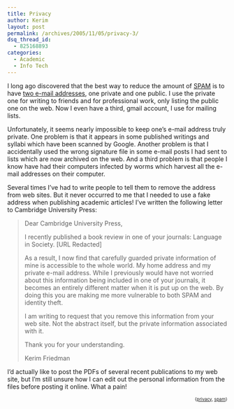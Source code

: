 ```yaml
---
title: Privacy
author: Kerim
layout: post
permalink: /archives/2005/11/05/privacy-3/
dsq_thread_id:
  - 825168893
categories:
  - Academic
  - Info Tech
---
```

I long ago discovered that the best way to reduce the amount of <a href="http://test.oxus.net/archives/2004/08/18/rhodolite-demonstrable-codfish/" onclick="_gaq.push(['_trackEvent', 'outbound-article', 'http://test.oxus.net/archives/2004/08/18/rhodolite-demonstrable-codfish/', 'SPAM']);" >SPAM</a> is to have <a href="http://test.oxus.net/archives/2005/02/16/email-tips/" onclick="_gaq.push(['_trackEvent', 'outbound-article', 'http://test.oxus.net/archives/2005/02/16/email-tips/', 'two e-mail addresses']);" >two e-mail addresses</a>, one private and one public. I use the private one for writing to friends and for professional work, only listing the public one on the web. Now I even have a third, gmail account, I use for mailing lists.

Unfortunately, it seems nearly impossible to keep one&#8217;s e-mail address truly private. One problem is that it appears in some published writings and syllabi which have been scanned by Google. Another problem is that I accidentally used the wrong signature file in some e-mail posts I had sent to lists which are now archived on the web. And a third problem is that people I know have had their computers infected by worms which harvest all the e-mail addresses on their computer.

Several times I&#8217;ve had to write people to tell them to remove the address from web sites. But it never occurred to me that I needed to use a fake address when publishing academic articles! I&#8217;ve written the following letter to Cambridge University Press:

> Dear Cambridge University Press,
> 
> I recently published a book review in one of your journals: Language in Society. [URL Redacted] 
> 
> As a result, I now find that carefully guarded private information of mine is accessible to the whole world. My home address and my private e-mail address. While I previously would have not worried about this information being included in one of your journals, it becomes an entirely different matter when it is put up on the web. By doing this you are making me more vulnerable to both SPAM and identity theft.
> 
> I am writing to request that you remove this information from your web site. Not the abstract itself, but the private information associated with it.
> 
> Thank you for your understanding.
> 
> Kerim Friedman

I&#8217;d actually like to post the PDFs of several recent publications to my web site, but I&#8217;m still unsure how I can edit out the personal information from the files before posting it online. What a pain!  
<!-- technorati tags start -->

<div style="text-align:right;">
  <span style="font-size:x-small;">{<a href="http://www.technorati.com/tag/privacy" onclick="_gaq.push(['_trackEvent', 'outbound-article', 'http://www.technorati.com/tag/privacy', 'privacy']);"  rel="tag">privacy</a>, <a href="http://www.technorati.com/tag/spam" onclick="_gaq.push(['_trackEvent', 'outbound-article', 'http://www.technorati.com/tag/spam', 'spam']);"  rel="tag">spam</a>}</span>


<!-- technorati tags end -->

